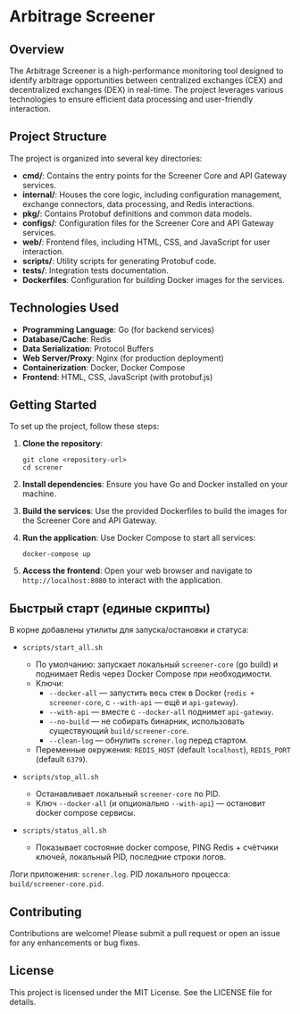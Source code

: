 # Arbitrage Screener

## Overview
The Arbitrage Screener is a high-performance monitoring tool designed to identify arbitrage opportunities between centralized exchanges (CEX) and decentralized exchanges (DEX) in real-time. The project leverages various technologies to ensure efficient data processing and user-friendly interaction.

## Project Structure
The project is organized into several key directories:

- **cmd/**: Contains the entry points for the Screener Core and API Gateway services.
- **internal/**: Houses the core logic, including configuration management, exchange connectors, data processing, and Redis interactions.
- **pkg/**: Contains Protobuf definitions and common data models.
- **configs/**: Configuration files for the Screener Core and API Gateway services.
- **web/**: Frontend files, including HTML, CSS, and JavaScript for user interaction.
- **scripts/**: Utility scripts for generating Protobuf code.
- **tests/**: Integration tests documentation.
- **Dockerfiles**: Configuration for building Docker images for the services.

## Technologies Used
- **Programming Language**: Go (for backend services)
- **Database/Cache**: Redis
- **Data Serialization**: Protocol Buffers
- **Web Server/Proxy**: Nginx (for production deployment)
- **Containerization**: Docker, Docker Compose
- **Frontend**: HTML, CSS, JavaScript (with protobuf.js)

## Getting Started
To set up the project, follow these steps:

1. **Clone the repository**:
   ```
   git clone <repository-url>
   cd screner
   ```

2. **Install dependencies**:
   Ensure you have Go and Docker installed on your machine.

3. **Build the services**:
   Use the provided Dockerfiles to build the images for the Screener Core and API Gateway.

4. **Run the application**:
   Use Docker Compose to start all services:
   ```
   docker-compose up
   ```

5. **Access the frontend**:
   Open your web browser and navigate to `http://localhost:8080` to interact with the application.

## Быстрый старт (единые скрипты)

В корне добавлены утилиты для запуска/остановки и статуса:

- `scripts/start_all.sh`
   - По умолчанию: запускает локальный `screener-core` (go build) и поднимает Redis через Docker Compose при необходимости.
   - Ключи:
      - `--docker-all` — запустить весь стек в Docker (`redis + screener-core`, с `--with-api` — ещё и `api-gateway`).
      - `--with-api` — вместе с `--docker-all` поднимет `api-gateway`.
      - `--no-build` — не собирать бинарник, использовать существующий `build/screener-core`.
      - `--clean-log` — обнулить `screner.log` перед стартом.
   - Переменные окружения: `REDIS_HOST` (default `localhost`), `REDIS_PORT` (default `6379`).

- `scripts/stop_all.sh`
   - Останавливает локальный `screener-core` по PID.
   - Ключ `--docker-all` (и опционально `--with-api`) — остановит docker compose сервисы.

- `scripts/status_all.sh`
   - Показывает состояние docker compose, PING Redis + счётчики ключей, локальный PID, последние строки логов.

Логи приложения: `screner.log`. PID локального процесса: `build/screener-core.pid`.
## Contributing
Contributions are welcome! Please submit a pull request or open an issue for any enhancements or bug fixes.

## License
This project is licensed under the MIT License. See the LICENSE file for details.